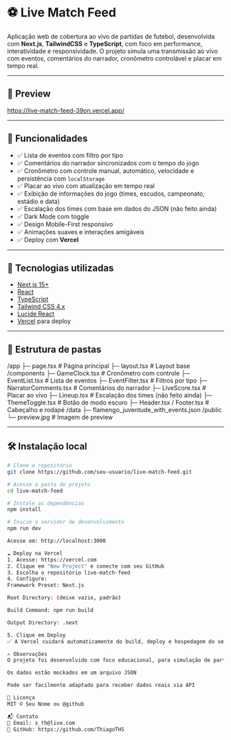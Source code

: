 # ⚽ Live Match Feed

Aplicação web de cobertura ao vivo de partidas de futebol, desenvolvida com **Next.js**, **TailwindCSS** e **TypeScript**, com foco em performance, interatividade e responsividade. O projeto simula uma transmissão ao vivo com eventos, comentários do narrador, cronômetro controlável e placar em tempo real.

---

## 📸 Preview

https://live-match-feed-39on.vercel.app/

---

## 🚀 Funcionalidades

- ✅ Lista de eventos com filtro por tipo
- ✅ Comentários do narrador sincronizados com o tempo do jogo
- ✅ Cronômetro com controle manual, automático, velocidade e persistência com `localStorage`
- ✅ Placar ao vivo com atualização em tempo real
- ✅ Exibição de informações do jogo (times, escudos, campeonato, estádio e data)
- ✅ Escalação dos times com base em dados do JSON (não feito ainda)
- ✅ Dark Mode com toggle
- ✅ Design Mobile-First responsivo
- ✅ Animações suaves e interações amigáveis
- ✅ Deploy com **Vercel**

---

## 🧰 Tecnologias utilizadas

- [Next.js 15+](https://nextjs.org/)
- [React](https://reactjs.org/)
- [TypeScript](https://www.typescriptlang.org/)
- [Tailwind CSS 4.x](https://tailwindcss.com/)
- [Lucide React](https://lucide.dev/)
- [Vercel](https://vercel.com/) para deploy

---

## 📁 Estrutura de pastas

/app
├─ page.tsx # Página principal
├─ layout.tsx # Layout base
/components
├─ GameClock.tsx # Cronômetro com controle
├─ EventList.tsx # Lista de eventos
├─ EventFilter.tsx # Filtros por tipo
├─ NarratorComments.tsx # Comentários do narrador
├─ LiveScore.tsx # Placar ao vivo
├─ Lineup.tsx # Escalação dos times (não feito ainda)
├─ ThemeToggle.tsx # Botão de modo escuro
├─ Header.tsx / Footer.tsx # Cabeçalho e rodapé
/data
├─ flamengo_juventude_with_events.json
/public
└─ preview.jpg # Imagem de preview

---

## 🛠️ Instalação local

```bash
# Clone o repositório
git clone https://github.com/seu-usuario/live-match-feed.git

# Acesse a pasta do projeto
cd live-match-feed

# Instale as dependências
npm install

# Inicie o servidor de desenvolvimento
npm run dev

Acesse em: http://localhost:3000

☁️ Deploy na Vercel
1. Acesse: https://vercel.com
2. Clique em "New Project" e conecte com seu GitHub
3. Escolha o repositório live-match-feed
4. Configure:
Framework Preset: Next.js

Root Directory: (deixe vazio, padrão)

Build Command: npm run build

Output Directory: .next

5. Clique em Deploy
✅ A Vercel cuidará automaticamente do build, deploy e hospedagem do seu projeto com HTTPS incluso.

✍️ Observações
O projeto foi desenvolvido com foco educacional, para simulação de partidas fictícias

Os dados estão mockados em um arquivo JSON

Pode ser facilmente adaptado para receber dados reais via API

📄 Licença
MIT © Seu Nome ou @github

📬 Contato
📧 Email: s_th@live.com
🐙 GitHub: https://github.com/ThiagoTHS
```
